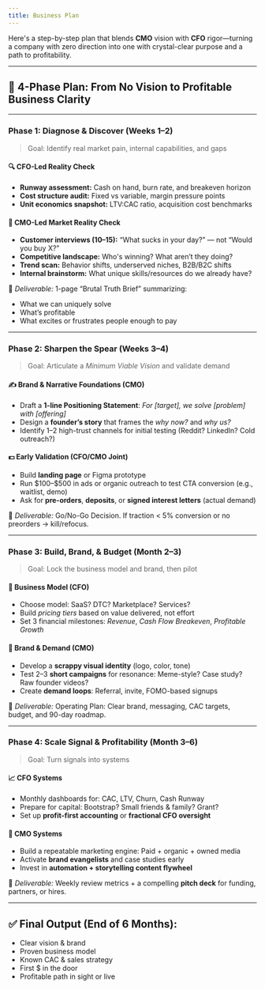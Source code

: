 ```yaml
---
title: Business Plan
---
```

Here's a step-by-step plan that blends **CMO** vision with **CFO** rigor—turning a company with zero direction into one with crystal-clear purpose and a path to profitability.

---

## 🔁 4-Phase Plan: From No Vision to Profitable Business Clarity

---

### **Phase 1: Diagnose & Discover (Weeks 1–2)**

> Goal: Identify real market pain, internal capabilities, and gaps

#### 🔍 **CFO-Led Reality Check**

* **Runway assessment:** Cash on hand, burn rate, and breakeven horizon
* **Cost structure audit:** Fixed vs variable, margin pressure points
* **Unit economics snapshot:** LTV\:CAC ratio, acquisition cost benchmarks

#### 🧠 **CMO-Led Market Reality Check**

* **Customer interviews (10–15):** “What sucks in your day?” — not “Would you buy X?”
* **Competitive landscape:** Who's winning? What aren’t they doing?
* **Trend scan:** Behavior shifts, underserved niches, B2B/B2C shifts
* **Internal brainstorm:** What unique skills/resources do we already have?

📌 *Deliverable:* 1-page “Brutal Truth Brief” summarizing:

* What we can uniquely solve
* What’s profitable
* What excites or frustrates people enough to pay

---

### **Phase 2: Sharpen the Spear (Weeks 3–4)**

> Goal: Articulate a *Minimum Viable Vision* and validate demand

#### ✍️ **Brand & Narrative Foundations (CMO)**

* Draft a **1-line Positioning Statement**: *For \[target], we solve \[problem] with \[offering]*
* Design a **founder’s story** that frames the *why now?* and *why us?*
* Identify 1–2 high-trust channels for initial testing (Reddit? LinkedIn? Cold outreach?)

#### 💵 **Early Validation (CFO/CMO Joint)**

* Build **landing page** or Figma prototype
* Run \$100–\$500 in ads or organic outreach to test CTA conversion (e.g., waitlist, demo)
* Ask for **pre-orders**, **deposits**, or **signed interest letters** (actual demand)

📌 *Deliverable:* Go/No-Go Decision. If traction < 5% conversion or no preorders → kill/refocus.

---

### **Phase 3: Build, Brand, & Budget (Month 2–3)**

> Goal: Lock the business model and brand, then pilot

#### 🔨 **Business Model (CFO)**

* Choose model: SaaS? DTC? Marketplace? Services?
* Build *pricing tiers* based on value delivered, not effort
* Set 3 financial milestones: *Revenue*, *Cash Flow Breakeven*, *Profitable Growth*

#### 🎨 **Brand & Demand (CMO)**

* Develop a **scrappy visual identity** (logo, color, tone)
* Test 2–3 **short campaigns** for resonance: Meme-style? Case study? Raw founder videos?
* Create **demand loops**: Referral, invite, FOMO-based signups

📌 *Deliverable:* Operating Plan: Clear brand, messaging, CAC targets, budget, and 90-day roadmap.

---

### **Phase 4: Scale Signal & Profitability (Month 3–6)**

> Goal: Turn signals into systems

#### 📈 **CFO Systems**

* Monthly dashboards for: CAC, LTV, Churn, Cash Runway
* Prepare for capital: Bootstrap? Small friends & family? Grant?
* Set up **profit-first accounting** or **fractional CFO oversight**

#### 🔁 **CMO Systems**

* Build a repeatable marketing engine: Paid + organic + owned media
* Activate **brand evangelists** and case studies early
* Invest in **automation + storytelling content flywheel**

📌 *Deliverable:* Weekly review metrics + a compelling **pitch deck** for funding, partners, or hires.

---

## ✅ Final Output (End of 6 Months):

* Clear vision & brand
* Proven business model
* Known CAC & sales strategy
* First \$ in the door
* Profitable path in sight or live

